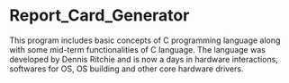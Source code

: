 # Report_Card_Generator









This program includes basic concepts of C programming language along with some mid-term functionalities of C language. The language was developed by Dennis Ritchie and is now a days in hardware interactions, softwares for OS, OS building and other core hardware drivers.
